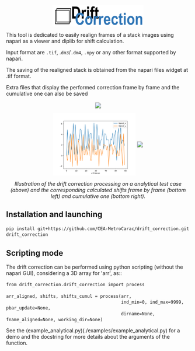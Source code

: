 <p align="center" width="100%">
    <img align="center" width=250 src=./resources/logo.png>
</p>

This tool is dedicated to easily realign frames of a stack images using napari as a viewer and diplib for shift calculation.

Input format are ``.tif``, .``dm3``/``.dm4``, ``.npy`` or any other format supported by napari.

The saving of the realigned stack is obtained from the napari files widget at .tif format.

Extra files that display the performed correction frame by frame and the cumulative one can also be saved

<p align="center" width="100%">
    <img align="center" src="./resources/drift_correction.gif">
</p>
<p align="center" width="100%">
    <img align="center" width="45%" src="./resources/shifts.png">
    <img align="center" width="45%" src="./resources/shifts_cumulative.png">
</p>
<p align="center">
    <em>Illustration of the drift correction processing on a analytical test case (above) and the  corresponding calculated shifts frame by frame (bottom left) and cumulative one (bottom right).</em>
</p>

## Installation and launching

```bash
pip install git+https://github.com/CEA-MetroCarac/drift_correction.git
drift_correction
```

## Scripting mode

The drift correction can be performed using python scripting (without the napari GUI), considering a 3D array for 'arr', as::

    from drift_correction.drift_correction import process

    arr_aligned, shifts, shifts_cumul = process(arr,
                                                ind_min=0, ind_max=9999, pbar_update=None,
                                                dirname=None, fname_aligned=None, working_dir=None)

See the (example_analytical.py)(./examples/example_analytical.py) for a demo and the docstring for more details about the arguments of the function. 